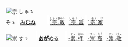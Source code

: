 <kbd><img src="lv0.svg" width="2" height="24"><img src="https://glyphwiki.org/glyph/u5b97.svg" width="24" height="24" alt="宗"></kbd>
<kbd>しゅゝ<br>そゝ</kbd>
<img src="lv2.svg"> [み**むね**](https://jisho.org/search/みむね)　　
<img src="lv0.svg"> [<ruby>˙宗.教<rt>しゅゝきゃゝ</rt></ruby>](https://jisho.org/search/宗教)
<img src="lv1.svg"> [<ruby>˙宗 旨<rt>しゅゝ　し　</rt></ruby>](https://jisho.org/search/崇高)
<img src="lv2.svg"> [<ruby>˙宗˙家<rt>　そゝ　け　</rt></ruby>](https://jisho.org/search/崇敬)

<kbd><img src="lv1.svg" width="2" height="24"><img src="https://glyphwiki.org/glyph/u5b97.svg" width="24" height="24" alt="崇"></kbd>
<kbd>すゝ　</kbd>
<img src="lv1.svg"> [**あが**める](https://jisho.org/search/崇める)　
<img src="lv0.svg"> [<ruby>⋅崇.拝<rt>　すゝ　はい</rt></ruby>](https://jisho.org/search/崇拝)
<img src="lv1.svg"> [<ruby>⋅崇˙高<rt>　すゝ　かう</ins></rt></ruby>](https://jisho.org/search/崇高)
<img src="lv2.svg"> [<ruby>⋅崇.敬<rt>　すゝ　けゝ</rt></ruby>](https://jisho.org/search/崇敬)




